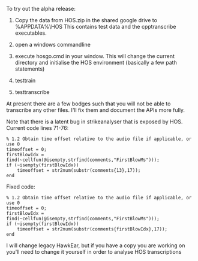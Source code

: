 To try out the alpha release:

1. Copy the data from HOS.zip in the shared google drive to
     %APPDATA%\HOS
   This contains test data and the cpptranscribe executables.
   
2. open a windows commandline

3. execute hosgo.cmd in your window. This will change the current directory and initialise the HOS environment (basically a few path statements)

4. testtrain

5. testtranscribe

At present there are a few bodges such that you will not be able to transcribe any other files. I'll fix them and document the APIs more fully.

Note that there is a latent bug in strikeanalyser that is exposed by HOS. Current code lines 71-76:

    % 1.2 Obtain time offset relative to the audio file if applicable, or use 0
    timeoffset = 0;
    firstBlowIdx = find(~cellfun(@isempty,strfind(comments,"FirstBlowMs")));
    if (~isempty(firstBlowIdx))
        timeoffset = str2num(substr(comments{13},17));
    end
	
Fixed code:

    % 1.2 Obtain time offset relative to the audio file if applicable, or use 0
    timeoffset = 0;
    firstBlowIdx = find(~cellfun(@isempty,strfind(comments,"FirstBlowMs")));
    if (~isempty(firstBlowIdx))
        timeoffset = str2num(substr(comments{firstBlowIdx},17));
    end

I will change legacy HawkEar, but if you have a copy you are working on you'll need to change it yourself in order to analyse HOS transcriptions

